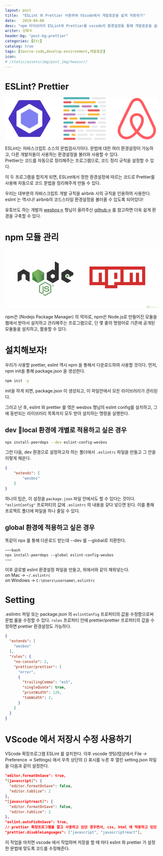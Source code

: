 ```yaml
---
layout: post
title:  "ESLint 와 Prettier 사용하여 VScode에서 개발표준을 쉽게 적용하기"
date:   2019-04-08
desc: "npm 라이브러리 ESLint와 Prettier를 vscode의 환경설정을 통해 개발표준을 쉽게 적용시켜 소스코드의 품질을 유지할 수 있도록 하는 방법!"
writer: 강화수
header-bg: "post-bg-prettier"
categories: [Etc]
catalog: true
tags: [Source-code,develop-environment,개발표준]
icon:
# /static/assets/img/post_img/hwasurr/
---
```


# ESLint? Prettier

![prettier-eslint](/static/assets/img/post_img/hwasurr/prettier-eslint.png)

ESLint는 자바스크립트 소스의 문법검사기이다. 문법에 대한 여러 환경설정이 가능하고, 다른 개발자들이 사용하는 환경설정을 불러와 사용할 수 있다.  
Prettier는 코드를 자동으로 정리해주는 프로그램으로, 코드 정리 규칙을 설정할 수 있다.  

이 두 프로그램을 합치게 되면, ESLint에서 정한 환경설정에 따르는 코드로 Prettier를 사용해 자동으로 코드 문법을 정리해주게 만들 수 있다.

우리는 대부분의 자바스크립트 개발 규칙을 airbnb 사의 규칙을 인용하여 사용한다. eslint 는 역시나! airbnb의 코드스타일 환경설정을 불러올 수 있도록 되어있다!  

유튜브도 하는 개발자 [wesbos&rarr;](https://www.youtube.com/watch?v=lHAeK8t94as&t=656s) 형님이 올려주신 [github&rarr;](https://github.com/wesbos/eslint-config-wesbos) 를 참고하면 더욱 쉽게 환경을 구축할 수 있다.

# npm 모듈 관리

![npm](/static/assets/img/post_img/hwasurr/npm.png)

npm은 (Nodejs Package Manager) 의 약자로, npm은 Node.js로 만들어진 모듈을 웹에서 받아서 설치하고 관리해주는 프로그램으로, 단 몇 줄의 명령어로 기존에 공개된 모듈들을 설치하고, 활용할 수 있다.

# 설치해보자!

우리가 사용할 prettier, eslint 역시 npm 을 통해서 다운로드하여 사용할 것이다. 먼저, npm init을 통해 package.json 을 생성한다.

~~~bash
npm init -y
~~~

init을 하게 되면, package.json 이 생성되고, 이 파일안에서 모든 라이브러리가 관리된다.  

그러고 난 후, eslint 와 prettier 를 엮은 wesbos 형님의 eslint config를 설치하고, 그에 동반되는 라이브러리 목록까지 모두 받아 설치하는 명령을 실행한다.

## dev local 환경에 개별로 적용하고 싶은 경우

~~~bash
npx install-peerdeps --dev eslint-config-wesbos
~~~

그런 다음, dev 환경으로 설정하고자 하는 폴더에서 `.eslintrc` 파일을 만들고 그 안을 이렇게 채운다.

~~~json
{
    "extends": [
        "wesbos"
    ]
}
~~~

하나의 팁은, 이 설정을 `package.json` 파일 안에서도 할 수 있다는 것이다. `"eslintConfig"` 프로퍼티의 값에 `.eslintrc` 의 내용을 갖다 넣으면 된다. 이를 통해 프로젝트 폴더에 파일을 하나 줄일 수 있다.  

## global 환경에 적용하고 싶은 경우

똑같이 npx 를 통해 다운로드 받는데 --dev 를 --global로 치환한다.

    ~~~bash
    npx install-peerdeps --global eslint-config-wesbos
    ~~~

이후 글로벌 eslint 환경설정 파일을 만들고, 위에서와 같이 채워넣는다.  
on Mac &rarr;  `~/.eslintrc`  
on Windows &rarr;  `C:\Users\username\.eslintrc`  

# Setting

.eslintrc 파일 또는 package.json 의 `eslintConfig` 프로퍼티의 값을 수정함으로써 문법 룰을 수정할 수 있다. `rules` 프로퍼티 안에 prettier/prettier 프로퍼티의 값을 수정하면 prettier 환경설정도 가능하다.

~~~json
{
  "extends": [
    "wesbos"
  ],
  "rules": {
    "no-console": 2,
    "prettier/prettier": [
      "error",
      {
        "trailingComma": "es5",
        "singleQuote": true,
        "printWidth": 120,
        "tabWidth": 2,
      }
    ]
  }
}
~~~

# VScode 에서 저장시 수정 사용하기

VScode 확장프로그램 ESLint 를 설치한다. 이후 vscode 셋팅(탭상에서 File &rarr; Preference &rarr; Settings) 에서 우측 상단의 {} 표시를 누른 후 열린 setting.json 파일을 다음과 같이 설정한다.

~~~json
"editor.formatOnSave": true,
"[javascript]": {
  "editor.formatOnSave": false,
  "editor.tabSize": 2
},
"[javascriptreact]": {
  "editor.formatOnSave": false,
  "editor.tabSize": 2
},
"eslint.autoFixOnSave": true,
// prettier 확장프로그램을 깔고 사용하고 있던 경우면서, css, html 에 적용하고 있던 경우
"prettier.disableLanguages": ["javascript", "javascriptreact"],
~~~

이 작업을 마치면 vscode 에서 작업하며 저장을 할 때 마다 eslint 와 prettier 가 설정한 문법에 맞도록 코드를 수정해준다.
